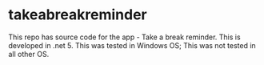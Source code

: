 # takeabreakreminder
This repo has source code for the app - Take a break reminder. This is developed in .net 5. This was tested in Windows OS; This was not tested in all other OS.
